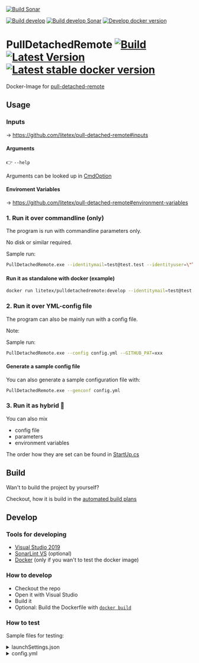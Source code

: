 
[![Build Sonar](https://dev.azure.com/litetex/PullDetachedRemote/_apis/build/status/master?label=build%20sonar)](https://dev.azure.com/litetex/PullDetachedRemote/_build/latest?definitionId=8)


[![Build develop](https://img.shields.io/github/workflow/status/litetex/PullDetachedRemote/Develop%20CI?label=build%20develop)](https://github.com/litetex/PullDetachedRemote/actions?query=workflow%3A%22Develop+CI%22)
[![Build develop Sonar](https://dev.azure.com/litetex/PullDetachedRemote/_apis/build/status/develop?label=build%20develop%20sonar)](https://dev.azure.com/litetex/PullDetachedRemote/_build/latest?definitionId=7)
[![Develop docker version](https://img.shields.io/badge/docker-develop-%232684ff)](https://hub.docker.com/r/litetex/pulldetachedremote/tags?name=develop&page=1)

# PullDetachedRemote [![Build](https://img.shields.io/github/workflow/status/litetex/PullDetachedRemote/Master%20CI)](https://github.com/litetex/PullDetachedRemote/actions?query=workflow%3A%22Master+CI%22) [![Latest Version](https://img.shields.io/github/v/release/litetex/PullDetachedRemote)](https://github.com/litetex/PullDetachedRemote/releases) [![Latest stable docker version](https://img.shields.io/badge/docker-latest-%232684ff)](https://hub.docker.com/r/litetex/pulldetachedremote/tags?name=latest)
Docker-Image for [pull-detached-remote](https://github.com/litetex/pull-detached-remote)

## Usage
### Inputs
→ https://github.com/litetex/pull-detached-remote#inputs

#### Arguments
:point_right: ``--help`` 

Arguments can be looked up in  [CmdOption](PullDetachedRemote/CMD/CmdOption.cs)

#### Enviroment Variables
→ https://github.com/litetex/pull-detached-remote#environment-variables

### 1. Run it over commandline (only)
The program is run with commandline parameters only.

No disk or similar required.

Sample run:
```BASH
PullDetachedRemote.exe --identitymail=test@test.test --identityuser=\"Test Test\" --prlabels \"upstream\" --clonemode=CLONE_ALWAYS --originrepo=https://github.com/<owner>/forked --originbranch=an-update --upstreamrepo=https://github.com/<owner>/fork-base --upstreambranch=master --GITHUB_PAT=xxx
```


#### Run it as standalone with docker (example)
```BASH
docker run litetex/pulldetachedremote:develop --identitymail=test@test.test --identityuser=\"Test Test\" --prlabels \"upstream\" --clonemode=CLONE_ALWAYS --originrepo=https://github.com/<owner>/forked --originbranch=an-update --upstreamrepo=https://github.com/<owner>/fork-base --upstreambranch=master --GITHUB_PAT=xxx
```

### 2. Run it over YML-config file
The program can also be mainly run with a config file.

Note: 

Sample run:
```BASH
PullDetachedRemote.exe --config config.yml --GITHUB_PAT=xxx
```
#### Generate a sample config file
You can also generate a sample configuration file with:
```BASH
PullDetachedRemote.exe --genconf config.yml
```
### 3. Run it as hybrid :twisted_rightwards_arrows:
You can also mix
- config file
- parameters
- environment variables

The order how they are set can be found in [StartUp.cs](PullDetachedRemote/StartUp.cs)

## Build
Wan't to build the project by yourself?

Checkout, how it is build in the [automated build plans](.github/workflows/)

## Develop
### Tools for developing
* [Visual Studio 2019](https://visualstudio.microsoft.com/de/vs/)
* [SonarLint VS](https://www.sonarlint.org/visualstudio/) (optional)
* [Docker](https://docs.docker.com/engine/install/) (only if you wan't to test the docker image)

### How to develop
* Checkout the repo
* Open it with Visual Studio
* Build it 
* Optional: Build the Dockerfile with [``docker build``](https://docs.docker.com/engine/reference/commandline/build/)

### How to test
Sample files for testing:

<details>
  <summary>launchSettings.json</summary>
  <p>
  
  * located under ``PullDetachedRemote/Properties``
  
  ```JSON
  {
    "profiles": {
      "PDR - GenConf": {
        "commandName": "Project",
        "commandLineArgs": "--genconf config.yml"
      },
      "PDR - Conf": {
        "commandName": "Project",
        "commandLineArgs": "--config config.yml --GITHUB_PAT=xxx"
      },
      "PDR - CMD": {
        "commandName": "Project",
        "commandLineArgs": "--identitymail=test@test.test --identityuser=\"Test Test\" --prlabels \"upstream\" --clonemode=CLONE_ALWAYS --originrepo=https://github.com/<owner>/forked --originbranch=an-update --upstreamrepo=https://github.com/<owner>/fork-base --upstreambranch=master --GITHUB_PAT=xxx"
      }
    }
  }
  ```
  </p>
</details>

<details>
  <summary>config.yml</summary>
  <p>
  
  ```YML
  IdentityEmail: test@test.test
  IdentityUsername: Test Test
  PRMetaInfo:
    Assignees: []
    Reviewers: []
    Labels: ['upstream']
  PathToWorkingRepo: test
  CloneMode: CLONE_ALWAYS
  OriginRepo: https://github.com/<owner>/forked
  OriginBranch: an-update
  UpstreamRepo: https://github.com/<owner>/fork-base
  UpstreamBranch: master
  OriginUpdateBranch: 
  UpstreamCredMode: AUTO
  ```
  </p>
</details>
